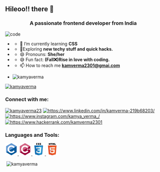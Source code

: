   ## Hileoo!! there 👋
<h3 align="center">A passionate frontend developer from India</h3>



![code](https://user-images.githubusercontent.com/85511676/122277978-1be8ea00-cf04-11eb-9bca-e5b93da487da.gif)

  


- - 🌱 I’m currently learning **CSS**

- - 🧐Exploring **new techy stuff and quick hacks.**

- - 😄 Pronouns: **She/her**

- - 😅 Fun fact: **(Fall❌)Rise in love with coding.**

- - 📫 How to reach me **kamverma2301@gmai.com**
- <p align="left"> <img src="https://komarev.com/ghpvc/?username=kamyaverma&label=Profile%20views&color=0e75b6&style=flat" alt="kamyaverma" /> </p>

<p align="left"> <a href="https://github.com/ryo-ma/github-profile-trophy"><img src="https://github-profile-trophy.vercel.app/?username=kamyaverma" alt="kamyaverma" /></a> </p>


<h3 align="left">Connect with me:</h3>
<p align="left">
<a href="https://twitter.com/kamyaverma23" target="blank"><img align="center" src="https://raw.githubusercontent.com/rahuldkjain/github-profile-readme-generator/master/src/images/icons/Social/twitter.svg" alt="kamyaverma23" height="30" width="40" /></a>
<a href="https://linkedin.com/in/https://www.linkedin.com/in/kamverma-219b68203/" target="blank"><img align="center" src="https://raw.githubusercontent.com/rahuldkjain/github-profile-readme-generator/master/src/images/icons/Social/linked-in-alt.svg" alt="https://www.linkedin.com/in/kamverma-219b68203/" height="30" width="40" /></a>
<a href="https://instagram.com/https://www.instagram.com/kamya_verma_/" target="blank"><img align="center" src="https://raw.githubusercontent.com/rahuldkjain/github-profile-readme-generator/master/src/images/icons/Social/instagram.svg" alt="https://www.instagram.com/kamya_verma_/" height="30" width="40" /></a>
<a href="https://www.hackerrank.com/https://www.hackerrank.com/kamverma2301" target="blank"><img align="center" src="https://raw.githubusercontent.com/rahuldkjain/github-profile-readme-generator/master/src/images/icons/Social/hackerrank.svg" alt="https://www.hackerrank.com/kamverma2301" height="30" width="40" /></a>
</p>

<h3 align="left">Languages and Tools:</h3>
<p align="left"> <a href="https://www.cprogramming.com/" target="_blank"> <img src="https://raw.githubusercontent.com/devicons/devicon/master/icons/c/c-original.svg" alt="c" width="40" height="40"/> </a> <a href="https://www.w3schools.com/cpp/" target="_blank"> <img src="https://raw.githubusercontent.com/devicons/devicon/master/icons/cplusplus/cplusplus-original.svg" alt="cplusplus" width="40" height="40"/> </a> <a href="https://www.w3schools.com/css/" target="_blank"> <img src="https://raw.githubusercontent.com/devicons/devicon/master/icons/css3/css3-original-wordmark.svg" alt="css3" width="40" height="40"/> </a> <a href="https://www.w3.org/html/" target="_blank"> <img src="https://raw.githubusercontent.com/devicons/devicon/master/icons/html5/html5-original-wordmark.svg" alt="html5" width="40" height="40"/> </a> </p>

<p>&nbsp;<img align="center" src="https://github-readme-stats.vercel.app/api?username=kamyaverma&show_icons=true&locale=en" alt="kamyaverma" /></p>
